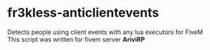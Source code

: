# fr3kless-anticlientevents
Detects people using client events with any lua executors for FiveM<br>
This script was written for fivem server <b>AriviRP</b>
